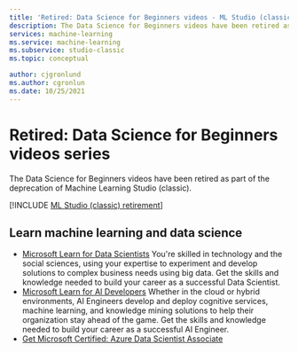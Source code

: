 ```yaml
---
title: 'Retired: Data Science for Beginners videos - ML Studio (classic)'
description: The Data Science for Beginners videos have been retired as part of the deprecation of Machine Learning Studio (classic).
services: machine-learning
ms.service: machine-learning
ms.subservice: studio-classic
ms.topic: conceptual

author: cjgronlund
ms.author: cgronlun
ms.date: 10/25/2021
---
```

# Retired: Data Science for Beginners videos series

The Data Science for Beginners videos have been retired as part of the deprecation of Machine Learning Studio (classic).

[!INCLUDE [ML Studio (classic) retirement](../../../includes/machine-learning-studio-classic-deprecation.md)]


## Learn machine learning and data science

- [Microsoft Learn for Data Scientists](/learn/roles/data-scientist)
    You're skilled in technology and the social sciences, using your expertise to experiment and develop solutions to complex business needs using big data. Get the skills and knowledge needed to build your career as a successful Data Scientist.
- [Microsoft Learn for AI Developers](/learn/roles/ai-engineer) 
    Whether in the cloud or hybrid environments, AI Engineers develop and deploy cognitive services, machine learning, and knowledge mining solutions to help their organization stay ahead of the game. Get the skills and knowledge needed to build your career as a successful AI Engineer.
- [Get Microsoft Certified: Azure Data Scientist Associate](/learn/certifications/azure-data-scientist/)